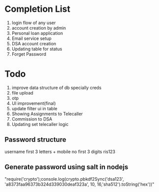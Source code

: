 # Completion List
1. login flow of any user
2. account creation by admin
3. Personal loan application
4. Email service setup
5. DSA account creation
6. Updating table for status
7. Forget Password

# Todo
1. improve data structure of db specially creds
2. file upload
3. otp 
4. UI improvement(final)
5. update filter ui in table
6. Showing Assignments to Telecaller
7. Commission to DSA
8. Updating set telecaller logic


## Password structure

username first 3 letters + mobile no first 3 digits
ris123


## Generate password using salt in nodejs
"require('crypto');console.log(crypto.pbkdf2Sync('dsa123', 'a8373faa96373b324d339030deaf323a', 10, 16,'sha512').toString('hex'))"
